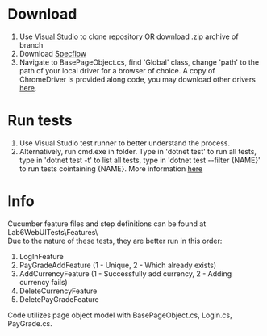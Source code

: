 # Download
1. Use [Visual Studio](https://docs.microsoft.com/en-us/visualstudio/get-started/tutorial-open-project-from-repo?view=vs-2022) to clone repository OR download .zip archive of branch
2. Download [Specflow](https://docs.specflow.org/projects/getting-started/en/latest/index.html)
3. Navigate to BasePageObject.cs, find 'Global' class, change 'path' to the path of your local driver for a browser of choice. A copy of ChromeDriver is provided along code, you may download other drivers [here](https://www.selenium.dev/documentation/webdriver/getting_started/install_drivers/). 

# Run tests
1. Use Visual Studio test runner to better understand the process.
2. Alternatively, run cmd.exe in folder. Type in 'dotnet test' to run all tests, type in 'dotnet test -t' to list all tests, type in 'dotnet test --filter {NAME}' to run tests cointaining {NAME}. More information [here](https://docs.microsoft.com/en-us/dotnet/core/tools/dotnet-test)

# Info
Cucumber feature files and step definitions can be found at Lab6WebUITests\Features\  
Due to the nature of these tests, they are better run in this order:
1. LogInFeature
2. PayGradeAddFeature (1 - Unique, 2 - Which already exists)
3. AddCurrencyFeature (1 - Successfully add currency, 2 - Adding currency fails)
4. DeleteCurrencyFeature
5. DeletePayGradeFeature

Code utilizes page object model with BasePageObject.cs, Login.cs, PayGrade.cs.
